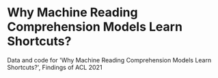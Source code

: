 # Why Machine Reading Comprehension Models Learn Shortcuts?
Data and code for 'Why Machine Reading Comprehension Models Learn Shortcuts?', Findings of ACL 2021
